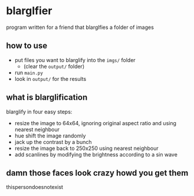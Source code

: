 # blarglfier
program written for a friend that blarglfies a folder of images

## how to use
- put files you want to blarglify into the `imgs/` folder
  - (clear the `output/` folder)
- run `main.py`
- look in `output/` for the results

## what is blarglification
blarglify in four easy steps:
- resize the image to 64x64, ignoring original aspect ratio and using nearest neighbour
- hue shift the image randomly
- jack up the contrast by a bunch
- resize the image back to 250x250 using nearest neighbour
- add scanlines by modifying the brightness according to a sin wave

## damn those faces look crazy howd you get them
thispersondoesnotexist

